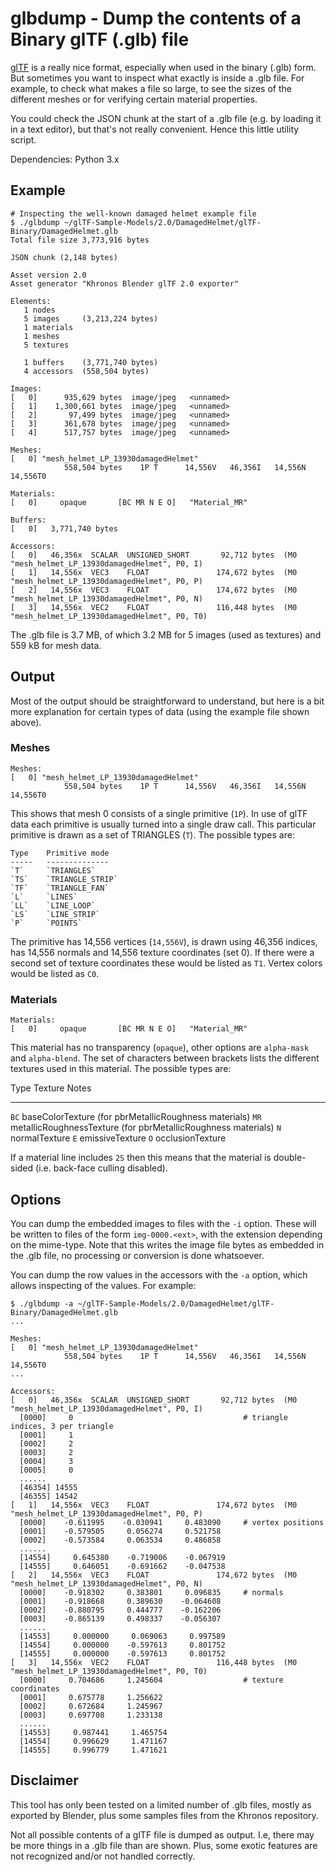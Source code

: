 # glbdump - Dump the contents of a Binary glTF (.glb) file

[glTF](https://github.com/KhronosGroup/glTF) is a really nice format, especially 
when used in the binary (.glb) form. But sometimes you want to inspect what 
exactly is inside a .glb file. For example, to check what makes a file so large, 
to see the sizes of the different meshes or for verifying certain material properties.

You could check the JSON chunk at the start of a .glb file (e.g. by loading
it in a text editor), but that's not really convenient. Hence this little utility 
script.

Dependencies: Python 3.x


## Example

```
# Inspecting the well-known damaged helmet example file
$ ./glbdump ~/glTF-Sample-Models/2.0/DamagedHelmet/glTF-Binary/DamagedHelmet.glb
Total file size 3,773,916 bytes

JSON chunk (2,148 bytes)

Asset version 2.0
Asset generator "Khronos Blender glTF 2.0 exporter"

Elements:
   1 nodes
   5 images     (3,213,224 bytes)
   1 materials
   1 meshes
   5 textures

   1 buffers    (3,771,740 bytes)
   4 accessors  (558,504 bytes)

Images:
[   0]      935,629 bytes  image/jpeg   <unnamed>
[   1]    1,300,661 bytes  image/jpeg   <unnamed>
[   2]       97,499 bytes  image/jpeg   <unnamed>
[   3]      361,678 bytes  image/jpeg   <unnamed>
[   4]      517,757 bytes  image/jpeg   <unnamed>

Meshes:
[   0] "mesh_helmet_LP_13930damagedHelmet"
            558,504 bytes    1P T      14,556V   46,356I   14,556N   14,556T0

Materials:
[   0]     opaque       [BC MR N E O]   "Material_MR"

Buffers:
[   0]   3,771,740 bytes

Accessors:
[   0]   46,356x  SCALAR  UNSIGNED_SHORT       92,712 bytes  (M0 "mesh_helmet_LP_13930damagedHelmet", P0, I)
[   1]   14,556x  VEC3    FLOAT               174,672 bytes  (M0 "mesh_helmet_LP_13930damagedHelmet", P0, P)
[   2]   14,556x  VEC3    FLOAT               174,672 bytes  (M0 "mesh_helmet_LP_13930damagedHelmet", P0, N)
[   3]   14,556x  VEC2    FLOAT               116,448 bytes  (M0 "mesh_helmet_LP_13930damagedHelmet", P0, T0)

```

The .glb file is 3.7 MB, of which 3.2 MB for 5 images (used as textures)
and 559 kB for mesh data. 


## Output

Most of the output should be straightforward to understand, but here is a bit
more explanation for certain types of data (using the example file shown above).

### Meshes

```
Meshes:
[   0] "mesh_helmet_LP_13930damagedHelmet"
            558,504 bytes    1P T      14,556V   46,356I   14,556N   14,556T0
```

This shows that mesh 0 consists of a single primitive (`1P`). In use of glTF data each 
primitive is usually turned into a single draw call. This particular primitive is 
drawn as a set of TRIANGLES (`T`). The possible types are:

    Type    Primitive mode
    -----   --------------
    `T`     `TRIANGLES`
    `TS`    `TRIANGLE_STRIP`
    `TF`    `TRIANGLE_FAN`
    `L`     `LINES`
    `LL`    `LINE_LOOP`
    `LS`    `LINE_STRIP`
    `P`     `POINTS`
    
The primitive has 14,556 vertices (`14,556V`), is drawn using 46,356 indices, 
has 14,556 normals and 14,556 texture coordinates (set 0). If there were a second 
set of texture coordinates these would be listed as `T1`. Vertex colors would be 
listed as `C0`. 

### Materials

```
Materials:
[   0]     opaque       [BC MR N E O]   "Material_MR"
```

This material has no transparency (`opaque`), other options are `alpha-mask`
and `alpha-blend`. The set of characters between brackets lists the different
textures used in this material. The possible types are:

   Type  Texture                   Notes
   ----  ------------------------  ------------------------------------
   `BC`  baseColorTexture          (for pbrMetallicRoughness materials)
   `MR`  metallicRoughnessTexture  (for pbrMetallicRoughness materials)
   `N`   normalTexture
   `E`   emissiveTexture
   `O`   occlusionTexture
   
If a material line includes `2S` then this means that the material is
double-sided (i.e. back-face culling disabled).


## Options

You can dump the embedded images to files with the `-i` option. These will be
written to files of the form `img-0000.<ext>`, with the extension depending
on the mime-type. Note that this writes the image file bytes as embedded 
in the .glb file, no processing or conversion is done whatsoever.

You can dump the row values in the accessors with the `-a` option, which allows
inspecting of the values. For example:

```
$ ./glbdump -a ~/glTF-Sample-Models/2.0/DamagedHelmet/glTF-Binary/DamagedHelmet.glb
...

Meshes:
[   0] "mesh_helmet_LP_13930damagedHelmet"
            558,504 bytes    1P T      14,556V   46,356I   14,556N   14,556T0
...

Accessors:
[   0]   46,356x  SCALAR  UNSIGNED_SHORT       92,712 bytes  (M0 "mesh_helmet_LP_13930damagedHelmet", P0, I)
  [0000]     0                                      # triangle indices, 3 per triangle
  [0001]     1
  [0002]     2
  [0003]     2
  [0004]     3
  [0005]     0
  ......
  [46354] 14555
  [46355] 14542
[   1]   14,556x  VEC3    FLOAT               174,672 bytes  (M0 "mesh_helmet_LP_13930damagedHelmet", P0, P)
  [0000]    -0.611995    -0.030941     0.483090     # vertex positions
  [0001]    -0.579505     0.056274     0.521758 
  [0002]    -0.573584     0.063534     0.486858 
  ......
  [14554]     0.645380    -0.719006    -0.067919 
  [14555]     0.646051    -0.691662    -0.047538 
[   2]   14,556x  VEC3    FLOAT               174,672 bytes  (M0 "mesh_helmet_LP_13930damagedHelmet", P0, N)
  [0000]    -0.918302     0.383801     0.096835     # normals
  [0001]    -0.918668     0.389630    -0.064608 
  [0002]    -0.880795     0.444777    -0.162206 
  [0003]    -0.865139     0.498337    -0.056307 
  ......
  [14553]     0.000000     0.069063     0.997589 
  [14554]     0.000000    -0.597613     0.801752 
  [14555]     0.000000    -0.597613     0.801752 
[   3]   14,556x  VEC2    FLOAT               116,448 bytes  (M0 "mesh_helmet_LP_13930damagedHelmet", P0, T0)
  [0000]     0.704686     1.245604                  # texture coordinates
  [0001]     0.675778     1.256622              
  [0002]     0.672684     1.245967 
  [0003]     0.697708     1.233138 
  ......
  [14553]     0.987441     1.465754 
  [14554]     0.996629     1.471167 
  [14555]     0.996779     1.471621   
```


## Disclaimer

This tool has only been tested on a limited number of .glb files, mostly as
exported by Blender, plus some samples files from the Khronos repository.

Not all possible contents of a glTF file is dumped as output. I.e, there may
be more things in a .glb file than are shown. Plus, some exotic features are 
not recognized and/or not handled correctly.
